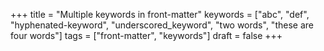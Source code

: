 +++
title = "Multiple keywords in front-matter"
keywords = ["abc", "def", "hyphenated-keyword", "underscored_keyword", "two words", "these are four words"]
tags = ["front-matter", "keywords"]
draft = false
+++
